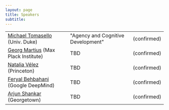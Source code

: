 ```yaml
---
layout: page
title: Speakers
subtitle: 
---
```

 
[//]: # (<div class='row'>)

[//]: # (  <div class="col-3">)

[//]: # (    <div class="frame">)

[//]: # (      <img class="speaker-img" src='/assets/img/noah.jpg'>)

[//]: # (    </div>)

[//]: # (  </div>)

[//]: # (  <div class="col-9">)

[//]: # (    <h4> <a href="https://cocolab.stanford.edu/ndg" target="_blank"> Noah Goodman </a></h4>)

[//]: # (    <p class='speaker-affiliation'> Stanford</p>)

[//]: # (      <p style='font-size: 11pt;'>)

[//]: # (        <b>Talk title: </b>  How Language Generalizes Experience and Enables cumulative culture)

[//]: # (    </p>)

[//]: # (  </div>)

[//]: # (</div>)
<div style='font-size: 11pt;'>

<table>
  <tr>
    <td> <a href="https://scholars.duke.edu/person/michael.tomasello">Michael Tomasello</a>  (Univ. Duke) </td>
    <td>"Agency and Cognitive Development"</td>
    <td>(confirmed)</td>
  </tr>
  <tr>
    <td> <a href="https://is.mpg.de/en/people/gmartius">Georg Martius</a> (Max Plack Institute) </td>
    <td> TBD </td>
    <td>(confirmed)</td>
  </tr>
  <tr>
    <td> <a href="https://psych.princeton.edu/people/natalia-v%C3%A9lez">Natalia Vélez</a> (Princeton) </td>
    <td>TBD</td>
    <td>(confirmed)</td>
  </tr>
  <tr>
    <td><a href="https://feryal.github.io/">Feryal Behbahani</a> (Google DeepMind)</td>
    <td>TBD</td>
    <td>(confirmed)</td>
  </tr>
    <tr>
    <td><a href="http://arjunshankar.com/">Arjun Shankar</a> (Georgetown) </td>
    <td>TBD</td>
    <td>(confirmed)</td>
  </tr>


</table>
</div>




